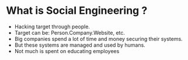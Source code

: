 # What is Social Engineering ?

 - Hacking target through people. 
 - Target can be:  Person.Company.Website, etc.
 - Big companies spend a lot of time and money securing their systems. 
 - But these systems are managed and used by humans. 
 - Not much is spent on educating employees
